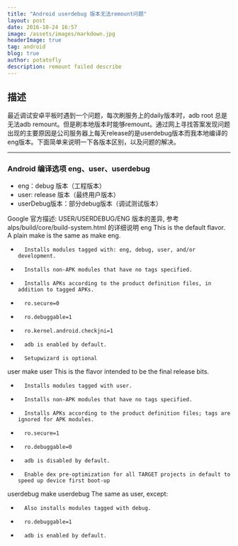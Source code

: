 ```yaml
---
title: "Android userdebug 版本无法remount问题"
layout: post
date: 2016-10-24 16:57
image: /assets/images/markdown.jpg
headerImage: true
tag: android
blog: true
author: potatofly
description: remount failed describe
---
```


## 描述

  最近调试安卓平板时遇到一个问题，每次刷服务上的daily版本时，adb root 总是无法adb remount。但是刷本地版本时能够remount。通过网上寻找答案发现问题出现的主要原因是公司服务器上每天release的是userdebug版本而我本地编译的eng版本。下面简单来说明一下各版本区别，以及问题的解决。

---
### Android 编译选项 eng、user、userdebug 

* eng：debug 版本（工程版本）
* user: release 版本（最终用户版本）
* userDebug版本：部分debug版本（调试测试版本）

Google 官方描述: USER/USERDEBUG/ENG 版本的差异, 参考alps/build/core/build-system.html 的详细说明
eng This is the default flavor. A plain make is the same as make eng.
*       Installs modules tagged with: eng, debug, user, and/or development.
*       Installs non-APK modules that have no tags specified.
*       Installs APKs according to the product definition files, in addition to tagged APKs.
*       ro.secure=0
*       ro.debuggable=1
*       ro.kernel.android.checkjni=1
*       adb is enabled by default.
*       Setupwizard is optional
user make user
This is the flavor intended to be the final release bits.
*       Installs modules tagged with user.
*       Installs non-APK modules that have no tags specified.
*       Installs APKs according to the product definition files; tags are ignored for APK modules.
*       ro.secure=1
*       ro.debuggable=0
*       adb is disabled by default.
*       Enable dex pre-optimization for all TARGET projects in default to speed up device first boot-up
userdebug make userdebug
The same as user, except:
*       Also installs modules tagged with debug.
*       ro.debuggable=1
*       adb is enabled by default. 





